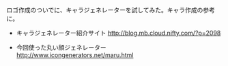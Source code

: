 ロゴ作成のついでに、キャラジェネレーターを試してみた。キャラ作成の参考に。

* キャラジェネレーター紹介サイト
http://blog.mb.cloud.nifty.com/?p=2098

* 今回使った丸い顔ジェネレーター
http://www.icongenerators.net/maru.html